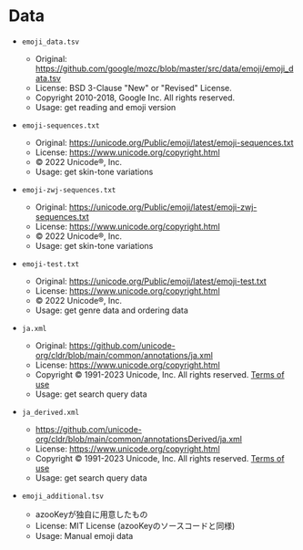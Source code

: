 # Data

* `emoji_data.tsv`
  * Original: https://github.com/google/mozc/blob/master/src/data/emoji/emoji_data.tsv
  * License: BSD 3-Clause "New" or "Revised" License. 
  * Copyright 2010-2018, Google Inc. All rights reserved.
  * Usage: get reading and emoji version
* `emoji-sequences.txt`
  * Original: https://unicode.org/Public/emoji/latest/emoji-sequences.txt
  * License: https://www.unicode.org/copyright.html
  * © 2022 Unicode®, Inc.
  * Usage: get skin-tone variations

* `emoji-zwj-sequences.txt`
  * Original: https://unicode.org/Public/emoji/latest/emoji-zwj-sequences.txt
  * License: https://www.unicode.org/copyright.html
  * © 2022 Unicode®, Inc.
  * Usage: get skin-tone variations
* `emoji-test.txt`
  * Original: https://unicode.org/Public/emoji/latest/emoji-test.txt
  * License: https://www.unicode.org/copyright.html
  * © 2022 Unicode®, Inc.
  * Usage: get genre data and ordering data


* `ja.xml`
  * Original: https://github.com/unicode-org/cldr/blob/main/common/annotations/ja.xml
  * License: https://www.unicode.org/copyright.html
  * Copyright © 1991-2023 Unicode, Inc. All rights reserved. [Terms of use](https://www.unicode.org/copyright.html)
  * Usage: get search query data
* `ja_derived.xml`
  * https://github.com/unicode-org/cldr/blob/main/common/annotationsDerived/ja.xml
  * License: https://www.unicode.org/copyright.html
  * Copyright © 1991-2023 Unicode, Inc. All rights reserved. [Terms of use](https://www.unicode.org/copyright.html)
  * Usage: get search query data
* `emoji_additional.tsv`
  * azooKeyが独自に用意したもの
  * License: MIT License (azooKeyのソースコードと同様)
  * Usage: Manual emoji data
